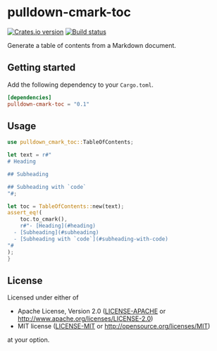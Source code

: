 # pulldown-cmark-toc

[![Crates.io version](https://img.shields.io/crates/v/pulldown-cmark-toc.svg)](https://crates.io/crates/pulldown-cmark-toc)
[![Build status](https://img.shields.io/github/workflow/status/rossmacarthur/pulldown-cmark-toc/build/trunk)](https://github.com/rossmacarthur/pulldown-cmark-toc/actions?query=workflow%3Abuild)

Generate a table of contents from a Markdown document.

## Getting started

Add the following dependency to your `Cargo.toml`.

```toml
[dependencies]
pulldown-cmark-toc = "0.1"
```

## Usage

```rust
use pulldown_cmark_toc::TableOfContents;

let text = r#"
# Heading

## Subheading

## Subheading with `code`
"#;

let toc = TableOfContents::new(text);
assert_eq!(
    toc.to_cmark(),
    r#"- [Heading](#heading)
  - [Subheading](#subheading)
  - [Subheading with `code`](#subheading-with-code)
"#
);
}
```

## License

Licensed under either of

- Apache License, Version 2.0 ([LICENSE-APACHE](LICENSE-APACHE) or
   http://www.apache.org/licenses/LICENSE-2.0)
- MIT license ([LICENSE-MIT](LICENSE-MIT) or http://opensource.org/licenses/MIT)

at your option.
